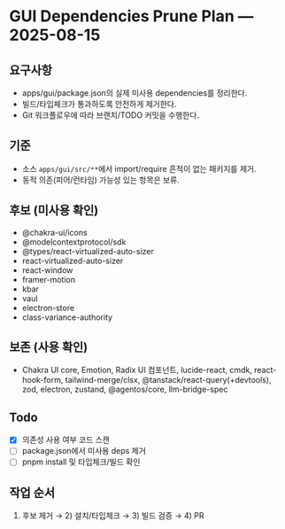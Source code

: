 # GUI Dependencies Prune Plan — 2025-08-15

## 요구사항
- apps/gui/package.json의 실제 미사용 dependencies를 정리한다.
- 빌드/타입체크가 통과하도록 안전하게 제거한다.
- Git 워크플로우에 따라 브랜치/TODO 커밋을 수행한다.

## 기준
- 소스 `apps/gui/src/**`에서 import/require 흔적이 없는 패키지를 제거.
- 동적 의존(피어/런타임) 가능성 있는 항목은 보류.

## 후보 (미사용 확인)
- @chakra-ui/icons
- @modelcontextprotocol/sdk
- @types/react-virtualized-auto-sizer
- react-virtualized-auto-sizer
- react-window
- framer-motion
- kbar
- vaul
- electron-store
- class-variance-authority

## 보존 (사용 확인)
- Chakra UI core, Emotion, Radix UI 컴포넌트, lucide-react, cmdk, react-hook-form, tailwind-merge/clsx, @tanstack/react-query(+devtools), zod, electron, zustand, @agentos/core, llm-bridge-spec

## Todo
- [x] 의존성 사용 여부 코드 스캔
- [ ] package.json에서 미사용 deps 제거
- [ ] pnpm install 및 타입체크/빌드 확인

## 작업 순서
1) 후보 제거 → 2) 설치/타입체크 → 3) 빌드 검증 → 4) PR
